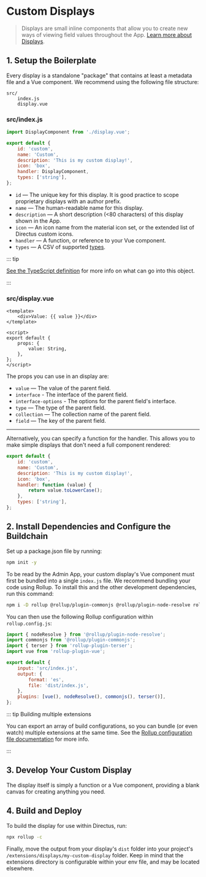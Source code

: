 # Custom Displays <small></small>

> Displays are small inline components that allow you to create new ways of viewing field values throughout the App.
> [Learn more about Displays](/concepts/displays/).

## 1. Setup the Boilerplate

Every display is a standalone "package" that contains at least a metadata file and a Vue component. We recommend using
the following file structure:

```
src/
	index.js
	display.vue
```

### src/index.js

```js
import DisplayComponent from './display.vue';

export default {
	id: 'custom',
	name: 'Custom',
	description: 'This is my custom display!',
	icon: 'box',
	handler: DisplayComponent,
	types: ['string'],
};
```

- `id` — The unique key for this display. It is good practice to scope proprietary displays with an author prefix.
- `name` — The human-readable name for this display.
- `description` — A short description (<80 characters) of this display shown in the App.
- `icon` — An icon name from the material icon set, or the extended list of Directus custom icons.
- `handler` — A function, or reference to your Vue component.
- `types` — A CSV of supported [types](/concepts/types/).

::: tip

[See the TypeScript definition](https://github.com/directus/directus/blob/20355fee5eba514dd75565f60269311187010c66/app/src/displays/types.ts#L24-L34)
for more info on what can go into this object.

:::

### src/display.vue

```vue
<template>
	<div>Value: {{ value }}</div>
</template>

<script>
export default {
	props: {
		value: String,
	},
};
</script>
```

The props you can use in an display are:

- `value` — The value of the parent field.
- `interface` - The interface of the parent field.
- `interface-options` - The options for the parent field's interface.
- `type` — The type of the parent field.
- `collection` — The collection name of the parent field.
- `field` — The key of the parent field.

---

Alternatively, you can specify a function for the handler. This allows you to make simple displays that don't need a
full component rendered:

```js
export default {
	id: 'custom',
	name: 'Custom',
	description: 'This is my custom display!',
	icon: 'box',
	handler: function (value) {
		return value.toLowerCase();
	},
	types: ['string'],
};
```

## 2. Install Dependencies and Configure the Buildchain

Set up a package.json file by running:

```bash
npm init -y
```

To be read by the Admin App, your custom display's Vue component must first be bundled into a single `index.js` file. We
recommend bundling your code using Rollup. To install this and the other development dependencies, run this command:

```bash
npm i -D rollup @rollup/plugin-commonjs @rollup/plugin-node-resolve rollup-plugin-terser rollup-plugin-vue@5 vue-template-compiler
```

You can then use the following Rollup configuration within `rollup.config.js`:

```js
import { nodeResolve } from '@rollup/plugin-node-resolve';
import commonjs from '@rollup/plugin-commonjs';
import { terser } from 'rollup-plugin-terser';
import vue from 'rollup-plugin-vue';

export default {
	input: 'src/index.js',
	output: {
		format: 'es',
		file: 'dist/index.js',
	},
	plugins: [vue(), nodeResolve(), commonjs(), terser()],
};
```

::: tip Building multiple extensions

You can export an array of build configurations, so you can bundle (or even watch) multiple extensions at the same time.
See the [Rollup configuration file documentation](https://rollupjs.org/guide/en/#configuration-files) for more info.

:::

## 3. Develop Your Custom Display

The display itself is simply a function or a Vue component, providing a blank canvas for creating anything you need.

## 4. Build and Deploy

To build the display for use within Directus, run:

```bash
npx rollup -c
```

Finally, move the output from your display's `dist` folder into your project's `/extensions/displays/my-custom-display`
folder. Keep in mind that the extensions directory is configurable within your env file, and may be located elsewhere.
